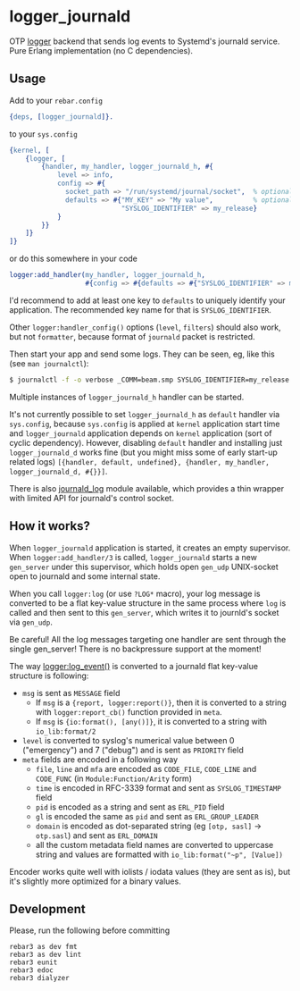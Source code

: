 logger_journald
===============

OTP [logger](http://erlang.org/doc/apps/kernel/logger_chapter.html) backend that sends log
events to Systemd's journald service.
Pure Erlang implementation (no C dependencies).

Usage
-----

Add to your `rebar.config`

```erlang
{deps, [logger_journald]}.
```

to your `sys.config`

```erlang
{kernel, [
    {logger, [
        {handler, my_handler, logger_journald_h, #{
            level => info,
            config => #{
              socket_path => "/run/systemd/journal/socket",  % optional
              defaults => #{"MY_KEY" => "My value",          % optional
                            "SYSLOG_IDENTIFIER" => my_release}
            }
        }}
    ]}
]}
```

or do this somewhere in your code

```erlang
logger:add_handler(my_handler, logger_journald_h,
                   #{config => #{defaults => #{"SYSLOG_IDENTIFIER" => my_release}}}).
```

I'd recommend to add at least one key to `defaults` to uniquely identify your application. The
recommended key name for that is `SYSLOG_IDENTIFIER`.

Other `logger:handler_config()` options (`level`, `filters`) should also work, but not
`formatter`, because format of `journald` packet is restricted.

Then start your app and send some logs. They can be seen, eg, like this (see `man journalctl`):

```bash
$ journalctl -f -o verbose _COMM=beam.smp SYSLOG_IDENTIFIER=my_release
```

Multiple instances of `logger_journald_h` handler can be started.

It's not currently possible to set `logger_journald_h` as `default` handler via `sys.config`,
because `sys.config` is applied at `kernel` application start time and `logger_journald`
application depends on `kernel` application (sort of cyclic dependency). However, disabling
`default` handler and installing just `logger_journald_d` works fine (but you might miss some
of early start-up related logs)
`[{handler, default, undefined}, {handler, my_handler, logger_journald_d, #{}}]`.

There is also [journald_log](src/journald_log.erl) module available, which provides a thin wrapper
with limited API for journald's control socket.

How it works?
-------------

When `logger_journald` application is started, it creates an empty supervisor.
When `logger:add_handler/3` is called, `logger_journald` starts a new `gen_server` under
this supervisor, which holds open `gen_udp` UNIX-socket open to journald and some internal state.

When you call `logger:log` (or use `?LOG*` macro), your log message is converted to be a flat
key-value structure in the same process where `log` is called and then sent to this `gen_server`,
which writes it to journld's socket via `gen_udp`.

Be careful! All the log messages targeting one handler are sent through the single gen_server!
There is no backpressure support at the moment!

The way [logger:log_event()](http://erlang.org/doc/man/logger.html#type-log_event) is converted
to a journald flat key-value structure is following:

* `msg` is sent as `MESSAGE` field
  * If `msg` is a `{report, logger:report()}`, then it is converted to a string with
    `logger:report_cb()` function provided in `meta`.
  * If `msg` is `{io:format(), [any()]}`, it is converted to a string with `io_lib:format/2`
* `level` is converted to syslog's numerical value between 0 ("emergency") and 7 ("debug") and is
  sent as `PRIORITY` field
* `meta` fields are encoded in a following way
  * `file`, `line` and `mfa` are encoded as `CODE_FILE`, `CODE_LINE` and `CODE_FUNC` (in
    `Module:Function/Arity` form)
  * `time` is encoded in RFC-3339 format and sent as `SYSLOG_TIMESTAMP` field
  * `pid` is encoded as a string and sent as `ERL_PID` field
  * `gl` is encoded the same as `pid` and sent as `ERL_GROUP_LEADER`
  * `domain` is encoded as dot-separated string (eg `[otp, sasl]` -> `otp.sasl`) and sent as
    `ERL_DOMAIN`
  * all the custom metadata field names are converted to uppercase string and values are formatted
    with `io_lib:format("~p", [Value])`

Encoder works quite well with iolists / iodata values (they are sent as is), but it's slightly
more optimized for a binary values.

Development
-----------

Please, run the following before committing

```
rebar3 as dev fmt
rebar3 as dev lint
rebar3 eunit
rebar3 edoc
rebar3 dialyzer
```
